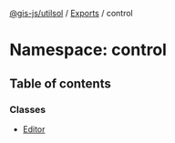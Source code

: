 [@gis-js/utilsol](../README.md) / [Exports](../modules.md) / control

# Namespace: control

## Table of contents

### Classes

- [Editor](../classes/control.Editor.md)
